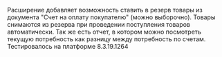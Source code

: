 Расширение добавляет возможность ставить в резерв товары из документа "Счет на оплату покупателю" (можно выборочно). Товары снимаются из резерва при проведении поступления товаров автоматически. Так же есть отчет, в котором можно посмотреть текущую потребность как разницу между потребность по счетам.
Тестировалось на платформе 8.3.19.1264
